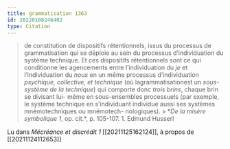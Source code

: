```yaml
---
title: grammatisation 1363
id: 20220108246402
type: Citation
---
```


> de constitution de dispositifs rétentionnels, issus du processus de grammatisation qui se déploie au sein du processus d’individuation du système technique. Et ces dispositifs rétentionnels sont ce qui conditionne les agencements entre l’individuation du *je* et l’individuation du *nous* en un même processus d’individuation *psychique, collective, et technique* (où lagrammatisationest un *sous-système de la technique*) qui comporte donc *trois brins*, chaque brin se divisant lui- même en sous-ensembles processuels (par exemple, le système technique en s’individuant individue aussi ses systèmes mnémotechniques ou mnémotech- nologiques). » **De la misère symbolique 1*, op. cit.*, p. 105-107. 1. Edmund Husserl

Lu dans *Mécréance et discrédit 1* [[20211125162124]], à propos de [[20211124112653]]